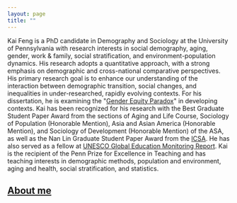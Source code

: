 ```yaml
---
layout: page
title: ""
---
```


Kai Feng is a PhD candidate in Demography and Sociology at the University of Pennsylvania with research interests in social demography, aging, gender, work & family, social stratification, and environment-population dynamics. His research adopts a quantitative approach, with a strong emphasis on demographic and cross-national comparative perspectives. His primary research goal is to enhance our understanding of the interaction between demographic transition, social changes, and inequalities in under-researched, rapidly evolving contexts. For his dissertation, he is examining the "[Gender Equity Paradox](https://en.wikipedia.org/wiki/Gender-equality_paradox)" in developing contexts.  Kai has been recognized for his research with the Best Graduate Student Paper Award from the sections of Aging and Life Course, Sociology of Population (Honorable Mention), Asia and Asian America (Honorable Mention), and Sociology of Development (Honorable Mention) of the ASA, as well as the Nan Lin Graduate Student Paper Award from the [ICSA](https://www.icsa-sociology.org/). He has also served as a fellow at [UNESCO Global Education Monitoring Report](https://www.unesco.org/gem-report/en). Kai is the recipient of the Penn Prize for Excellence in Teaching and has teaching interests in demographic methods, population and environment, aging and health, social stratification, and statistics. 


## <span style="color: grey;">[About me](https://szkaifeng.github.io/aboutme/)</span>

